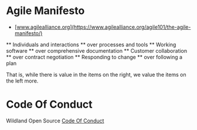 # Agile Manifesto
- [www.agilealliance.org](https://www.agilealliance.org/agile101/the-agile-manifesto/)

** Individuals and interactions ** over processes and tools
** Working software ** over comprehensive documentation
** Customer collaboration ** over contract negotiation
** Responding to change ** over following a plan

That is, while there is value in the items on the right, we value the items on the left more.

# Code Of Conduct
Wildland Open Source [Code Of Conduct](https://github.com/wildland/code-of-conduct)
